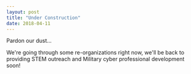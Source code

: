 ```yaml
---
layout: post
title: "Under Construction"
date: 2018-04-11
---
```

<p class="grey-text text-darken-3 lighten-3 col s12 m6">
Pardon our dust...<br/></p>
<style>
th, td {
    padding: 15px;
}
</style>
<body>
We're going through some re-organizations right now, we'll be back to providing
STEM outreach and Military cyber professional development soon!
</body>
